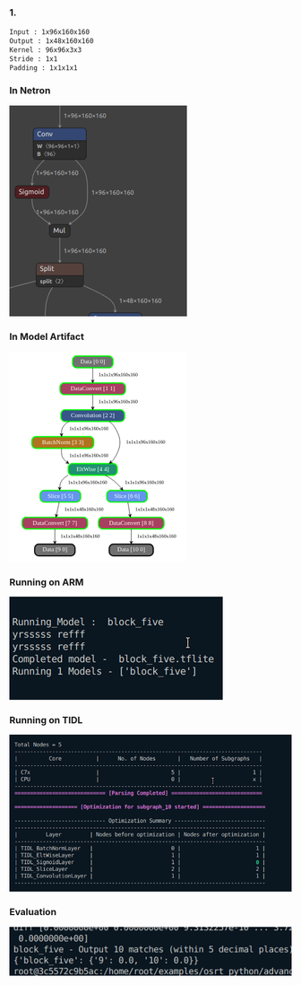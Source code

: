 ### 1. 
```
Input : 1x96x160x160
Output : 1x48x160x160
Kernel : 96x96x3x3
Stride : 1x1
Padding : 1x1x1x1
```
### In Netron
![alt text](image-21.png)
### In Model Artifact
![alt text](image-22.png)
### Running on ARM
![alt text](image-25.png)
### Running on TIDL
![alt text](image-24.png)
### Evaluation
![alt text](image-23.png)

